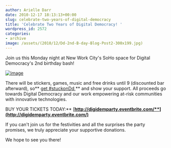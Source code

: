 ```yaml
---
author: Arielle Darr
date: 2010-12-17 18:13:13+00:00
slug: celebrate-two-years-of-digital-democracy
title: 'Celebrate Two Years of Digital Democracy! '
wordpress_id: 2572
categories:
- archive
image: /assets/(2010/12/Dd-2nd-B-day-Blog-Post2-300x199.jpg)
---
```


Join us this Monday night at New Work City's SoHo space for Digital Democracy's 2nd birthday bash!


[![image](/assets/(2010/12/Dd-2nd-B-day-Blog-Post2-300x199.jpg))](http://www.flickr.com/photos/digitaldemocracy/5268678091/in/photostream/)


There will be stickers, games, music and free drinks until 9 (discounted bar afterward), so** [get #stuckonDd](http://digital-democracy.org/stuckondd/),** and show your support. All proceeds go towards Digital Democracy and our work empowering at-risk communities with innovative technologies.

BUY YOUR TICKETS TODAY:** [**http://digidemparty.eventbrite.com/**](http://digidemparty.eventbrite.com/)**

If you can't join us for the festivities and all the surprises the party promises, we truly appreciate your supportive donations.

We hope to see you there!

﻿
